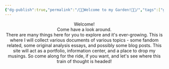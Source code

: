 ```yaml
---
{"dg-publish":true,"permalink":"/🪻🌸Welcome to my Garden!📖👋/","tags":["gardenEntry"],"noteIcon":"none"}
---
```


<center>Welcome!</center>

<center>Come have a look around.</center>

<center>There are many things here for you to explore and it's ever-growing. This is where I will collect various documents of various topics - some fandom related, some original analysis essays, and possibly some blog posts. This site will act as a portfolio, information center, and a place to drop my musings. So come along for the ride, if you want, and let's see where this train of thought is headed!</center>